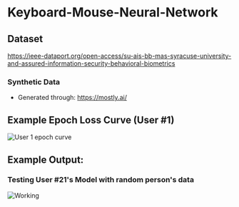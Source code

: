 # Keyboard-Mouse-Neural-Network

## Dataset 
https://ieee-dataport.org/open-access/su-ais-bb-mas-syracuse-university-and-assured-information-security-behavioral-biometrics
### Synthetic Data
* Generated through: https://mostly.ai/

## Example Epoch Loss Curve (User #1) 
 ![User 1 epoch curve](https://github.com/matthewcoppedge/Keyboard-Mouse-Neural-Network/assets/69172752/b5aa7951-04a7-4096-833f-829562889890)

## Example Output:
### Testing User #21's Model with random person's data
![Working](https://github.com/matthewcoppedge/Keyboard-Mouse-Neural-Network/assets/69172752/255fe8b2-5b35-4572-a0ed-8ceeb50df587)
